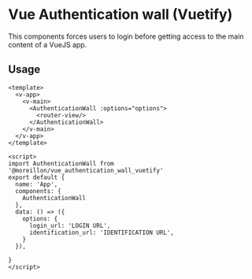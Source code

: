 # Vue Authentication wall (Vuetify)

This components forces users to login before getting access to the main content of a VueJS app.

## Usage

```
<template>
  <v-app>
    <v-main>
      <AuthenticationWall :options="options">
        <router-view/>
      </AuthenticationWall>
    </v-main>
  </v-app>
</template>

<script>
import AuthenticationWall from '@moreillon/vue_authentication_wall_vuetify'
export default {
  name: 'App',
  components: {
    AuthenticationWall
  },
  data: () => ({
    options: {
      login_url: 'LOGIN URL',
      identification_url: 'IDENTIFICATION URL',
    }
  }),

}
</script>

```
